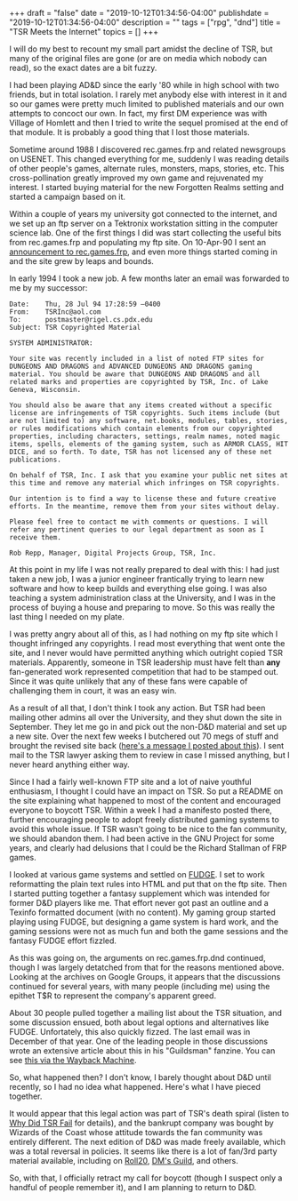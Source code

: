 +++
draft = "false"
date = "2019-10-12T01:34:56-04:00"
publishdate = "2019-10-12T01:34:56-04:00"
description = ""
tags = ["rpg", "dnd"]
title = "TSR Meets the Internet"
topics = []
+++

I will do my best to recount my small part amidst the decline of TSR, but many of the original files are gone (or are on media which nobody can read), so the exact dates are a bit fuzzy.

I had been playing AD&D since the early '80 while in high school with
two friends, but in total isolation.  I rarely met anybody else with interest in it and so our games were pretty much limited to published materials and our own attempts to concoct our own.  In fact, my first DM experience was with Village of Homlett and then I tried to write the sequel promised at the end of that module.  It is probably a good thing that I lost those materials.

Sometime around 1988 I discovered rec.games.frp and related newsgroups
on USENET.  This changed everything for me, suddenly I was reading
details of other people's games, alternate rules, monsters, maps,
stories, etc.  This cross-pollination greatly improved my own game and
rejuvenated my interest.  I started buying material for the new
Forgotten Realms setting and started a campaign based on it.

Within a couple of years my university got connected to the internet, and we set up an ftp server on a Tektronix workstation sitting in the computer science lab.  One of the first things I did was start collecting the useful bits from rec.games.frp and populating my ftp site.  On 10-Apr-90 I sent an
[announcement to rec.games.frp](https://groups.google.com/d/msg/rec.games.frp/meHsV2FeaEI/yKnBL9HZMwwJ),
and even more things started coming in and the site grew by leaps and bounds.

In early 1994 I took a new job.  A few months later an email was forwarded to me by my successor:

```
Date:    Thu, 28 Jul 94 17:28:59 –0400
From:    TSRInc@aol.com
To:      postmaster@rigel.cs.pdx.edu
Subject: TSR Copyrighted Material

SYSTEM ADMINISTRATOR:

Your site was recently included in a list of noted FTP sites for
DUNGEONS AND DRAGONS and ADVANCED DUNGEONS AND DRAGONS gaming
material. You should be aware that DUNGEONS AND DRAGONS and all
related marks and properties are copyrighted by TSR, Inc. of Lake
Geneva, Wisconsin.

You should also be aware that any items created without a specific
license are infringements of TSR copyrights. Such items include (but
are not limited to) any software, net.books, modules, tables, stories,
or rules modifications which contain elements from our copyrighted
properties, including characters, settings, realm names, noted magic
items, spells, elements of the gaming system, such as ARMOR CLASS, HIT
DICE, and so forth. To date, TSR has not licensed any of these net
publications.

On behalf of TSR, Inc. I ask that you examine your public net sites at
this time and remove any material which infringes on TSR copyrights.

Our intention is to find a way to license these and future creative
efforts. In the meantime, remove them from your sites without delay.

Please feel free to contact me with comments or questions. I will
refer any pertinent queries to our legal department as soon as I
receive them.

Rob Repp, Manager, Digital Projects Group, TSR, Inc.
```

At this point in my life I was not really prepared to deal with this:  I had just taken a new job, I was a junior engineer frantically trying to learn new software and how to keep builds and everything else going.  I was also teaching a system administration class at the University, and I was in the process of buying a house and preparing to move.  So this was really the last thing I needed on my plate.

I was pretty angry about all of this, as I had nothing on my ftp site
which I thought infringed any copyrights.  I read most everything that
went onte the site, and I never would have permitted anything which
outright copied TSR materials.  Apparently, someone in TSR leadership
must have felt than **any** fan-generated work represented competition
that had to be stamped out.  Since it was quite unlikely that any of
these fans were capable of challenging them in court, it was an easy
win.

As a result of all that, I don't think I took any action.  But TSR had
been mailing other admins all over the University, and they shut down the
site in September.  They let me go in and pick out the non-D&D
material and set up a new site.  Over the next few weeks I butchered out 70 megs of stuff and brought the revised site back
([here's a message I posted about this](https://groups.google.com/d/msg/rec.games.frp.dnd/jEhpyawl1V0/LO5fnlRIzWcJ)).  I sent mail to the TSR lawyer
asking them to review in case I missed anything, but I never heard
anything either way.

Since I had a fairly well-known FTP site and a lot of naive youthful
enthusiasm, I thought I could have an impact on TSR.  So put a README
on the site explaining what happened to most of the content and
encouraged everyone to boycott TSR.  Within a week I had a manifesto
posted there, further encouraging people to adopt freely distributed
gaming systems to avoid this whole issue.  If TSR wasn't going to be
nice to the fan community, we should abandon them.  I had been active
in the GNU Project for some years, and clearly had delusions that I
could be the Richard Stallman of FRP games.

I looked at various game systems and settled on [FUDGE](https://fudgerpg.com/about/about-fudge/fudge-overview.html).  I set to work reformatting the plain text rules into HTML and put that on the ftp site.  Then I started putting together a fantasy supplement which was intended for former D&D players like me.  That effort never got past an outline and a Texinfo formatted document (with no content).  My gaming group started playing using FUDGE, but designing a game system is hard work, and the gaming sessions were not as much fun and both the game sessions and the fantasy FUDGE effort fizzled.

As this was going on, the arguments on rec.games.frp.dnd continued, though I was largely
detatched from that for the reasons mentioned above.  Looking at the archives on Google Groups, it
appears that the discussions continued for several years, with many
people (including me) using the epithet T$R to represent the
company's apparent greed.

About 30 people pulled together a mailing list about the TSR
situation, and some discussion ensued, both about legal options and
alternatives like FUDGE.  Unfortately, this also quickly fizzed.  The
last email was in December of that year.  One of the leading people in
those discussions wrote an extensive article about this in his
"Guildsman" fanzine.  You can see [this via the Wayback Machine](https://web.archive.org/web/20170420225717/http://www.fantasylibrary.com/period/guild/g07.pdf).

So, what happened then?  I don't know, I barely thought about D&D until recently, so I had no idea what happened.  Here's what I have pieced together.

It would appear that this legal action was part of TSR's death spiral
(listen to [Why Did TSR Fail](https://plotpoints.libsyn.com/why-did-tsr-fail-episode-112) for details),
and the bankrupt company was bought by Wizards of the Coast whose
attitude towards the fan community was entirely different.  The next
edition of D&D was made freely available, which was a total
reversal in policies.  It seems like there is a lot of fan/3rd party
material available, including on [Roll20](https://marketplace.roll20.net/),
[DM's Guild](https://www.dmsguild.com/), and others.

So, with that, I officially retract my call for boycott (though I suspect only a handful of people remember it), and I am planning to return to D&D.
